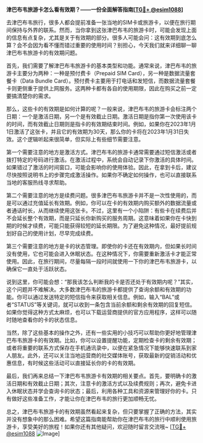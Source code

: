 **津巴布韦旅游卡怎么看有效期？——一份全面解答指南[[TG💪+ @esim1088](https://t.me/s/esim1088)]**

去津巴布韦旅行，很多人都会提前准备一张当地的SIM卡或旅游卡，以便在旅行期间保持与外界的联系。然而，当你拿到这张津巴布韦的旅游卡时，可能会发现上面的信息有点复杂，尤其是关于有效期的部分。很多人可能会问：这有效期到底怎么算？会不会因为看不懂而错过重要的使用时间？别担心，今天我们就来详细聊一聊津巴布韦旅游卡的有效期问题。

首先，我们需要了解津巴布韦旅游卡的基本类型和功能。通常来说，津巴布韦的旅游卡主要分为两种：一种是预付费卡（Prepaid SIM Card），另一种是数据流量套餐卡（Data Bundle Card）。预付费卡主要用于打电话和发短信，而数据流量套餐卡则更侧重于提供上网服务。这两种卡都有各自的使用期限，因此在购买之前一定要搞清楚你的需求。

那么，这些卡的有效期是如何计算的呢？一般来说，津巴布韦的旅游卡会标注两个日期：一个是激活日期，另一个是有效截止日期。激活日期是指你第一次使用该卡的时间，而有效截止日期则是指卡的有效期结束时间。例如，如果你在2023年1月1日激活了这张卡，并且它的有效期为30天，那么你的卡将在2023年1月31日失效。这个逻辑听起来很简单，但实际上有些细节需要注意。

第一个需要注意的地方是激活方式。津巴布韦的旅游卡通常需要通过短信激活或者拨打特定的号码进行激活。在激活过程中，系统会自动记录下你激活的具体时间。如果错过了激活的时间窗口，可能会影响你的使用体验。因此，在拿到卡后，建议尽快按照说明书上的步骤完成激活操作。如果你不确定如何操作，也可以直接联系当地的客服热线寻求帮助。

第二个需要注意的地方是续费问题。很多津巴布韦旅游卡并不是一次性使用的，而是可以通过充值延长有效期。例如，你可以在卡的有效期内购买额外的数据流量或者通话时长，从而继续使用这张卡。不过，这里有一个小陷阱：有些卡在续费后并不会延长整个有效期，而是只延长你新购买的服务周期。这意味着如果你在卡快到期的时候才续费，可能只能获得较短的延长期限。为了避免这种情况，最好提前规划好自己的使用计划，尽早完成续费。

第三个需要注意的地方是卡的状态管理。即使你的卡还在有效期内，但如果长时间没有使用，它也可能会进入休眠状态。在这种情况下，你需要重新激活卡才能正常使用。因此，在旅行期间，尽量每隔一段时间就使用一下你的津巴布韦旅游卡，以确保它一直处于活跃状态。

说到这里，你可能会想：“那我该怎么判断我的卡是否还处于有效期内呢？”其实，这个问题并不难解决。大多数津巴布韦的旅游卡都提供了查询余额和有效期的功能。你可以通过发送特定的短信指令来获取相关信息。例如，输入“BAL”或者“STATUS”等关键词，就可以收到一条包含当前余额和剩余有效期的回复短信。如果你觉得这种方式太麻烦，也可以下载运营商提供的官方应用程序，这样可以随时随地查看你的卡的状态信息。

当然，除了这些基本的操作之外，还有一些实用的小技巧可以帮助你更好地管理津巴布韦旅游卡的有效期。比如，你可以设置提醒功能，定期检查卡的剩余有效期；或者将重要的联系方式保存在手机通讯录中，以便在紧急情况下能够快速联系到家人朋友。此外，还可以关注当地运营商的社交媒体账号，获取最新的促销活动和优惠信息，有时候这些活动可以直接延长你的卡的有效期。

最后，我们再来总结一下津巴布韦旅游卡有效期的相关要点。首先，要明确卡的激活日期和有效截止日期；其次，注意卡的激活方式以及续费规则；再次，避免卡进入休眠状态并学会查询卡的状态；最后，利用各种工具和资源来管理好你的卡。只有做好这些准备工作，才能让你在津巴布韦的旅行更加顺畅无忧。

总之，津巴布韦旅游卡的有效期虽然看起来复杂，但只要掌握了正确的方法，其实并没有想象中的那么困难。希望这篇指南能帮助你在津巴布韦的旅行中顺利使用旅游卡，享受美好的旅程！如果你还有其他疑问，欢迎随时留言交流哦~ [[TG💪+ @esim1088](https://t.me/s/esim1088) ![Image](https://i.postimg.cc/4NQfJmqS/Snipaste-2025-05-13-00-14-12.png)]